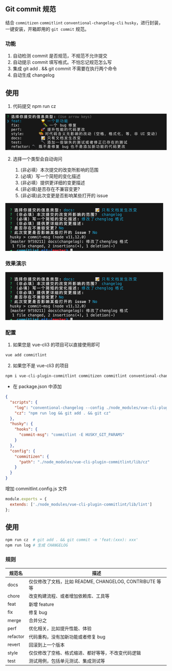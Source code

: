 ## Git commit 规范

结合 `commitizen` `commitlint` `conventional-changelog-cli` `husky`，进行封装，一键安装，开箱即用的 `git commit` 规范。

### 功能

1. 自动检测 commit 是否规范，不规范不允许提交
2. 自动提示 commit 填写格式。不怕忘记规范怎么写
3. 集成 git add . && git commit 不需要在执行两个命令
4. 自动生成 changelog


## 使用

1. 代码提交 npm run cz

![commander](./public/commander.png)

2. 选择一个类型会自动询问

    1. (非必填）本次提交的改变所影响的范围
    2. (必填）写一个简短的变化描述
    3. (非必填）提供更详细的变更描述
    4. (非必填)是否存在不兼容变更?
    5. (非必填)此次变更是否影响某些打开的 issue 

![commander](./public/prompt.png)

### 效果演示


![commander](./public/prompt.png)



### 配置

1. 如果您是 vue-cli3 的项目可以直接使用即可

```bash
vue add commitlint
```

2. 如果您不是 vue-cli3 的项目

```bash
npm i vue-cli-plugin-commitlint commitizen commitlint conventional-changelog-cli husky -D
```

- 在 package.json 中添加

```json
{
  "scripts": {
    "log": "conventional-changelog --config ./node_modules/vue-cli-plugin-commitlint/lib/log -i CHANGELOG.md -s -r 0",
    "cz": "npm run log && git add . && git cz"
  },
  "husky": {
    "hooks": {
      "commit-msg": "commitlint -E HUSKY_GIT_PARAMS"
    }
  },
  "config": {
    "commitizen": {
      "path": "./node_modules/vue-cli-plugin-commitlint/lib/cz"
    }
  }
}
```

增加 commitlint.config.js 文件

```js
module.exports = {
  extends: ['./node_modules/vue-cli-plugin-commitlint/lib/lint']
};
```

## 使用

```bash
npm run cz  # git add . && git commit -m 'feat:(xxx): xxx'
npm run log # 生成 CHANGELOG
```

### 规则

| 规范名   | 描述                                                    |
| -------- | ------------------------------------------------------- |
| docs     | 仅仅修改了文档，比如 README, CHANGELOG, CONTRIBUTE 等等 |
| chore    | 改变构建流程、或者增加依赖库、工具等                    |
| feat     | 新增 feature                                            |
| fix      | 修复 bug                                                |
| merge    | 合并分之                                                |
| perf     | 优化相关，比如提升性能、体验                            |
| refactor | 代码重构，没有加新功能或者修复 bug                      |
| revert   | 回滚到上一个版本                                        |
| style    | 仅仅修改了空格、格式缩进、都好等等，不改变代码逻辑      |
| test     | 测试用例，包括单元测试、集成测试等                      |
